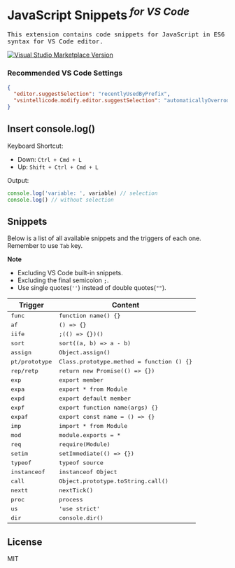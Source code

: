 <br>
<h1>JavaScript Snippets<sup><em> for VS Code</em></sup></h1>

<samp>This extension contains code snippets for JavaScript in ES6 syntax for VS Code editor.</samp>

<a href="https://marketplace.visualstudio.com/items?itemName=algorizen.javascript-snippets" target="__blank"><img src="https://img.shields.io/visual-studio-marketplace/v/algorizen.javascript-snippets.svg?color=blue&amp;label=VS%20Code%20Marketplace&logo=visual-studio-code" alt="Visual Studio Marketplace Version" /></a>

### Recommended VS Code Settings

```json
{
  "editor.suggestSelection": "recentlyUsedByPrefix",
  "vsintellicode.modify.editor.suggestSelection": "automaticallyOverrodeDefaultValue"
}
```

## Insert console.log()

Keyboard Shortcut: 

- Down: `Ctrl + Cmd + L`
- Up: `Shift + Ctrl + Cmd + L`

Output:

```js
console.log('variable: ', variable) // selection
console.log() // without selection
```

## Snippets

Below is a list of all available snippets and the triggers of each one. Remember to use `Tab` key.

**Note**

- Excluding VS Code built-in snippets.
- Excluding the final semicolon `;`.
- Use single quotes(`''`) instead of double quotes(`""`).

| Trigger                   | Content                                              |
| ------------------------- | ---------------------------------------------------- |
| <samp>func</samp>         | <samp>function name() {}</samp>                      |
| <samp>af</samp>           | <samp>() => {}</samp>                                |
| <samp>iife</samp>         | <samp>;(() => {})()</samp>                           |
| <samp>sort</samp>         | <samp>sort((a, b) => a - b)</samp>                   |
| <samp>assign</samp>       | <samp>Object.assign()</samp>                         |
| <samp>pt/prototype</samp> | <samp>Class.prototype.method = function () {}</samp> |
| <samp>rep/retp</samp>     | <samp>return new Promise(() => {})</samp>            |
| <samp>exp</samp>          | <samp>export member</samp>                           |
| <samp>expa</samp>         | <samp>export \* from Module</samp>                   |
| <samp>expd</samp>         | <samp>export default member</samp>                   |
| <samp>expf</samp>         | <samp>export function name(args) {}</samp>           |
| <samp>expaf</samp>        | <samp>export const name = () => {}</samp>            |
| <samp>imp</samp>          | <samp>import \* from Module</samp>                   |
| <samp>mod</samp>          | <samp>module.exports = \*</samp>                     |
| <samp>req</samp>          | <samp>require(Module)</samp>                         |
| <samp>setim</samp>        | <samp>setImmediate(() => {})</samp>                  |
| <samp>typeof</samp>       | <samp>typeof source</samp>                           |
| <samp>instanceof</samp>   | <samp>instanceof Object</samp>                       |
| <samp>call</samp>         | <samp>Object.prototype.toString.call()</samp>        |
| <samp>nextt</samp>        | <samp>nextTick()</samp>                              |
| <samp>proc</samp>         | <samp>process</samp>                                 |
| <samp>us</samp>           | <samp>'use strict'</samp>                            |
| <samp>dir</samp>          | <samp>console.dir()</samp>                           |

## License

MIT
